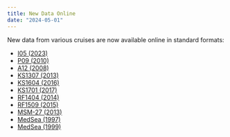 ```yaml
---
title: New Data Online
date: "2024-05-01"
---
```


New data from various cruises are now available online in standard formats:
- [I05 (2023)][12]
- [P09 (2010)][7]
- [A12 (2008)][13]
- [KS1307 (2013)][1]
- [KS1604 (2016)][11]
- [KS1701 (2017)][2]
- [RF1404 (2014)][3]
- [RF1509 (2015)][4]
- [MSM-27 (2013)][8]
- [MedSea (1997)][9]
- [MedSea (1999)][10]


[1]: /cruise/49UF20131006
[2]: /cruise/49UF20170110
[3]: /cruise/49UP20140429
[4]: /cruise/49UP20151115
[7]: /cruise/49RY20100706
[8]: /cruise/06M220130419
[9]: /cruise/48UR19970830
[10]: /cruise/48UR19990211
[11]: /cruise/49UF20160407
[12]: /cruise/33RR20230722
[13]: /cruise/06AQ20080210